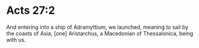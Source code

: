 # Acts 27:2

And entering into a ship of Adramyttium, we launched, meaning to sail by the coasts of Asia; [one] Aristarchus, a Macedonian of Thessalonica, being with us.